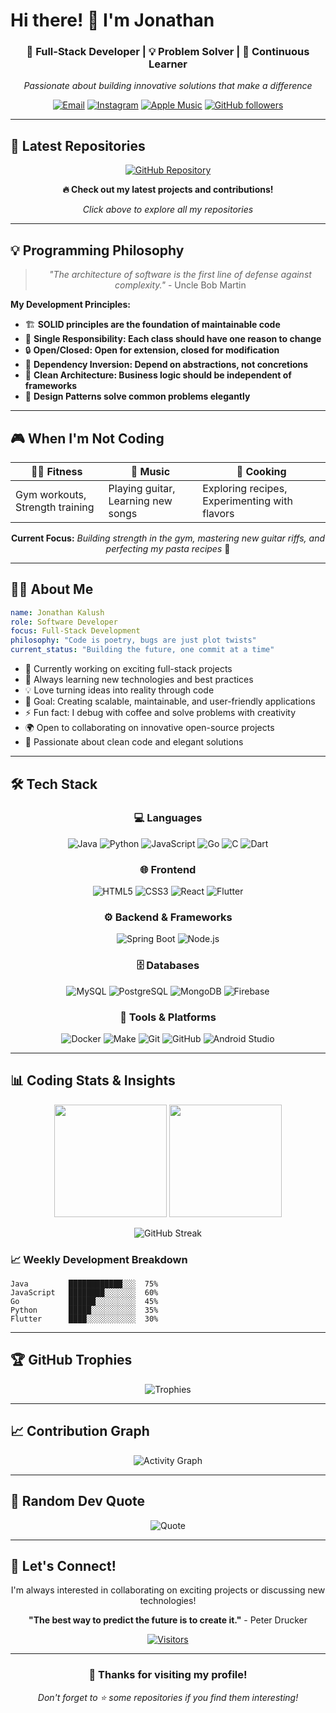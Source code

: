 # Hi there! 👋 I'm Jonathan

<div align="center">
  
  ### 🚀 Full-Stack Developer | 💡 Problem Solver | 🌱 Continuous Learner
  
  *Passionate about building innovative solutions that make a difference*
  
  [![Email](https://img.shields.io/badge/Email-jonathan.kalush%40gmail.com-red?style=for-the-badge&logo=gmail&logoColor=white)](mailto:jonathan.kalush@gmail.com)
  [![Instagram](https://img.shields.io/badge/Instagram-jonathan__kalush-E4405F?style=for-the-badge&logo=instagram&logoColor=white)](https://www.instagram.com/jonathan_kalush)
  [![Apple Music](https://img.shields.io/badge/Apple_Music-jonathan__kalush-FA243C?style=for-the-badge&logo=apple-music&logoColor=white)](https://music.apple.com/profile/jonathan_kalush)
  [![GitHub followers](https://img.shields.io/github/followers/kalush666?style=for-the-badge&logo=github)](https://github.com/kalush666)
  
</div>

---

## 📂 Latest Repositories

<div align="center">
  
  [![GitHub Repository](https://img.shields.io/badge/View%20My-Repositories-181717?style=for-the-badge&logo=github&logoColor=white)](https://github.com/kalush666?tab=repositories)
  
  **🔥 Check out my latest projects and contributions!**
  
  *Click above to explore all my repositories*
  
</div>

---

## 💡 Programming Philosophy

<div align="center">

> *"The architecture of software is the first line of defense against complexity."* - Uncle Bob Martin

</div>

**My Development Principles:**
- 🏗️ **SOLID principles are the foundation of maintainable code**
- 🎯 **Single Responsibility: Each class should have one reason to change**
- 🔒 **Open/Closed: Open for extension, closed for modification**
- 🔄 **Dependency Inversion: Depend on abstractions, not concretions**
- 🧱 **Clean Architecture: Business logic should be independent of frameworks**
- 📐 **Design Patterns solve common problems elegantly**

---

## 🎮 When I'm Not Coding

<div align="center">

| 🏋️‍♂️ Fitness | 🎸 Music | 🍳 Cooking |
|---------------|----------|------------|
| Gym workouts, Strength training | Playing guitar, Learning new songs | Exploring recipes, Experimenting with flavors |

**Current Focus:** *Building strength in the gym, mastering new guitar riffs, and perfecting my pasta recipes* 🎯

</div>

---

## 🧑‍💻 About Me

```yaml
name: Jonathan Kalush
role: Software Developer
focus: Full-Stack Development
philosophy: "Code is poetry, bugs are just plot twists"
current_status: "Building the future, one commit at a time"
```

- 🔭 Currently working on exciting full-stack projects
- 🌱 Always learning new technologies and best practices
- 💡 Love turning ideas into reality through code
- 🎯 Goal: Creating scalable, maintainable, and user-friendly applications
- ⚡ Fun fact: I debug with coffee and solve problems with creativity
- 🌍 Open to collaborating on innovative open-source projects
- 🎨 Passionate about clean code and elegant solutions

---

## 🛠️ Tech Stack

<div align="center">

### 💻 Languages
![Java](https://img.shields.io/badge/Java-ED8B00?style=for-the-badge&logo=openjdk&logoColor=white)
![Python](https://img.shields.io/badge/Python-3776AB?style=for-the-badge&logo=python&logoColor=white)
![JavaScript](https://img.shields.io/badge/JavaScript-F7DF1E?style=for-the-badge&logo=javascript&logoColor=black)
![Go](https://img.shields.io/badge/Go-00ADD8?style=for-the-badge&logo=go&logoColor=white)
![C](https://img.shields.io/badge/C-00599C?style=for-the-badge&logo=c&logoColor=white)
![Dart](https://img.shields.io/badge/Dart-0175C2?style=for-the-badge&logo=dart&logoColor=white)

### 🌐 Frontend
![HTML5](https://img.shields.io/badge/HTML5-E34F26?style=for-the-badge&logo=html5&logoColor=white)
![CSS3](https://img.shields.io/badge/CSS3-1572B6?style=for-the-badge&logo=css3&logoColor=white)
![React](https://img.shields.io/badge/React-20232A?style=for-the-badge&logo=react&logoColor=61DAFB)
![Flutter](https://img.shields.io/badge/Flutter-02569B?style=for-the-badge&logo=flutter&logoColor=white)

### ⚙️ Backend & Frameworks
![Spring Boot](https://img.shields.io/badge/Spring_Boot-6DB33F?style=for-the-badge&logo=spring-boot&logoColor=white)
![Node.js](https://img.shields.io/badge/Node.js-43853D?style=for-the-badge&logo=node.js&logoColor=white)

### 🗄️ Databases
![MySQL](https://img.shields.io/badge/MySQL-4479A1?style=for-the-badge&logo=mysql&logoColor=white)
![PostgreSQL](https://img.shields.io/badge/PostgreSQL-316192?style=for-the-badge&logo=postgresql&logoColor=white)
![MongoDB](https://img.shields.io/badge/MongoDB-4EA94B?style=for-the-badge&logo=mongodb&logoColor=white)
![Firebase](https://img.shields.io/badge/Firebase-FFCA28?style=for-the-badge&logo=firebase&logoColor=black)

### 🔧 Tools & Platforms
![Docker](https://img.shields.io/badge/Docker-2496ED?style=for-the-badge&logo=docker&logoColor=white)
![Make](https://img.shields.io/badge/Make-427819?style=for-the-badge&logo=gnu&logoColor=white)
![Git](https://img.shields.io/badge/Git-F05032?style=for-the-badge&logo=git&logoColor=white)
![GitHub](https://img.shields.io/badge/GitHub-181717?style=for-the-badge&logo=github&logoColor=white)
![Android Studio](https://img.shields.io/badge/Android_Studio-3DDC84?style=for-the-badge&logo=android-studio&logoColor=white)

</div>

---

## 📊 Coding Stats & Insights

<div align="center">
  
  <img height="180em" src="https://github-readme-stats.vercel.app/api?username=kalush666&show_icons=true&theme=tokyonight&include_all_commits=true&count_private=true"/>
  <img height="180em" src="https://github-readme-stats.vercel.app/api/top-langs/?username=kalush666&layout=compact&langs_count=8&theme=tokyonight"/>
  
</div>

<div align="center">
  
  ![GitHub Streak](https://github-readme-streak-stats.herokuapp.com/?user=kalush666&theme=tokyonight)
  
</div>

### 📈 Weekly Development Breakdown

```text
Java         ████████████░░░  75%
JavaScript   ████████░░░░░░░  60%
Go           ██████░░░░░░░░░  45%
Python       █████░░░░░░░░░░  35%
Flutter      ████░░░░░░░░░░░  30%
```

---

## 🏆 GitHub Trophies

<div align="center">
  
  ![Trophies](https://github-profile-trophy.vercel.app/?username=kalush666&theme=tokyonight&no-frame=false&no-bg=false&margin-w=4)
  
</div>

---

## 📈 Contribution Graph

<div align="center">
  
  ![Activity Graph](https://github-readme-activity-graph.vercel.app/graph?username=kalush666&theme=tokyo-night)
  
</div>

---

## 💭 Random Dev Quote

<div align="center">
  
  ![Quote](https://quotes-github-readme.vercel.app/api?type=horizontal&theme=tokyonight)
  
</div>

---

## 🤝 Let's Connect!

<div align="center">
  
  I'm always interested in collaborating on exciting projects or discussing new technologies!
  
  **"The best way to predict the future is to create it."** - Peter Drucker
  
  [![Visitors](https://visitor-badge.laobi.icu/badge?page_id=kalush666.kalush666)](https://github.com/kalush666)
  
</div>

---

<div align="center">
  
  ### 🌟 Thanks for visiting my profile! 
  *Don't forget to ⭐ some repositories if you find them interesting!*
  
</div>
